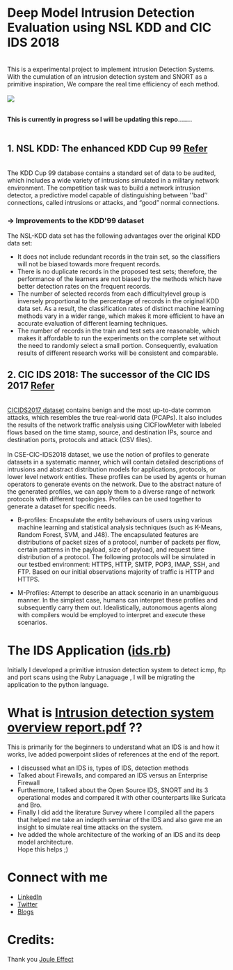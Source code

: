 # Deep Model Intrusion Detection Evaluation using NSL KDD and CIC IDS 2018
<br>
This is a experimental project to implement intrusion Detection Systems. With the cumulation of an intrusion detection system and SNORT as a primitive inspiration, We compare the real time efficiency of each method.
<br></br>
<img src="https://user-images.githubusercontent.com/70995581/209061112-3de8e0c7-07bd-4f7d-bb74-0c05727c52ec.PNG" />

<br>**This is currently in progress so I will be updating this repo.......**</br>
<br>
## 1. NSL KDD: The enhanced KDD Cup 99 [Refer](https://www.unb.ca/cic/datasets/nsl.html)
<br>The KDD Cup 99 database contains a standard set of data to be audited, which includes a wide variety of intrusions simulated in a military network environment.
The competition task was to build a network intrusion detector, a predictive model capable of distinguishing between ''bad’’ connections, called intrusions or attacks, and “good” normal connections.
### -> Improvements to the KDD'99 dataset
The NSL-KDD data set has the following advantages over the original KDD data set:

* It does not include redundant records in the train set, so the classifiers will not be biased towards more frequent records.
* There is no duplicate records in the proposed test sets; therefore, the performance of the learners are not biased by the methods which have better detection rates on the frequent records.
* The number of selected records from each difficultylevel group is inversely proportional to the percentage of records in the original KDD data set. As a result, the classification rates of distinct machine learning methods vary in a wider range, which makes it more efficient to have an accurate evaluation of different learning techniques.
* The number of records in the train and test sets are reasonable, which makes it affordable to run the experiments on the complete set without the need to randomly select a small portion. Consequently, evaluation results of different research works will be consistent and comparable.

## 2. CIC IDS 2018: The successor of the CIC IDS 2017 [Refer](https://www.unb.ca/cic/datasets/ids-2018.html)
<br>[CICIDS2017 dataset](https://www.unb.ca/cic/datasets/ids-2017.html) contains benign and the most up-to-date common attacks, which resembles the true real-world data (PCAPs). It also includes the results of the network traffic analysis using CICFlowMeter with labeled flows based on the time stamp, source, and destination IPs, source and destination ports, protocols and attack (CSV files).</br>
<br>In CSE-CIC-IDS2018 dataset, we use the notion of profiles to generate datasets in a systematic manner, which will contain detailed descriptions of intrusions and abstract distribution models for applications, protocols, or lower level network entities. These profiles can be used by agents or human operators to generate events on the network. Due to the abstract nature of the generated profiles, we can apply them to a diverse range of network protocols with different topologies. Profiles can be used together to generate a dataset for specific needs.</br>
* B-profiles: Encapsulate the entity behaviours of users using various machine learning and statistical analysis techniques (such as K-Means, Random Forest, SVM, and J48). The encapsulated features are distributions of packet sizes of a protocol, number of packets per flow, certain patterns in the payload, size of payload, and request time distribution of a protocol. The following protocols will be simulated in our testbed environment: HTTPS, HTTP, SMTP, POP3, IMAP, SSH, and FTP. Based on our initial observations majority of traffic is HTTP and HTTPS.

* M-Profiles: Attempt to describe an attack scenario in an unambiguous manner. In the simplest case, humans can interpret these profiles and subsequently carry them out. Idealistically, autonomous agents along with compilers would be employed to interpret and execute these scenarios.
# The IDS Application ([ids.rb](https://github.com/WhiteHatCyberus/Deep-Model-Evaluation-Intrusion-Detection-System-using-NSL-KDD-CIC-IDS-2018/blob/main/ids.rb))
Initially I developed a primitive intrusion detection system to detect icmp, ftp and port scans using the Ruby Lanaguage , I will be migrating the application to the python language.<br>
# What is [Intrusion detection system overview report.pdf](https://github.com/WhiteHatCyberus/Deep-Model-Evaluation-Intrusion-Detection-System-using-NSL-KDD-CIC-IDS-2018/blob/main/intrusion%20detection%20system%20overview%20report.pdf) ??
This is primarily for the beginners to understand what an IDS is and how it works, Ive added powerpoint slides of references at the end of the report.
* I discussed what an IDS is, types of IDS, detection methods
* Talked about Firewalls, and compared an IDS versus an Enterprise Firewall
* Furthermore, I talked about the Open Source IDS, SNORT and its 3 operational modes and compared it with other counterparts like Suricata and Bro.
* Finally I did add the literature Survey where I compiled all the papers that helped me take an indepth seminar of the IDS and also gave me an insight to simulate real time attacks on the system.
* Ive added the whole architecture of the working of an IDS and its deep model architecture.
<br> Hope this helps ;)<br>
# Connect with me
* [LinkedIn](https://www.linkedin.com/in/whcyberus/)
* [Twitter](https://twitter.com/MattSleety)
* [Blogs](https://ethicalcyberuspathways.wordpress.com/)
# Credits:
Thank you [Joule Effect](https://github.com/jouleffect)
